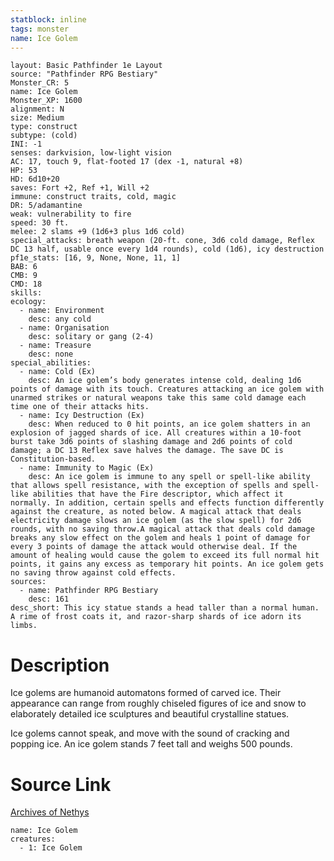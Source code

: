 ```yaml
---
statblock: inline
tags: monster
name: Ice Golem
---
```

```statblock
layout: Basic Pathfinder 1e Layout
source: "Pathfinder RPG Bestiary"
Monster_CR: 5
name: Ice Golem
Monster_XP: 1600
alignment: N
size: Medium
type: construct
subtype: (cold)
INI: -1
senses: darkvision, low-light vision
AC: 17, touch 9, flat-footed 17 (dex -1, natural +8)
HP: 53
HD: 6d10+20
saves: Fort +2, Ref +1, Will +2
immune: construct traits, cold, magic
DR: 5/adamantine
weak: vulnerability to fire
speed: 30 ft.
melee: 2 slams +9 (1d6+3 plus 1d6 cold)
special_attacks: breath weapon (20-ft. cone, 3d6 cold damage, Reflex DC 13 half, usable once every 1d4 rounds), cold (1d6), icy destruction
pf1e_stats: [16, 9, None, None, 11, 1]
BAB: 6
CMB: 9
CMD: 18
skills: 
ecology:
  - name: Environment
    desc: any cold
  - name: Organisation
    desc: solitary or gang (2-4)
  - name: Treasure
    desc: none
special_abilities:
  - name: Cold (Ex)
    desc: An ice golem’s body generates intense cold, dealing 1d6 points of damage with its touch. Creatures attacking an ice golem with unarmed strikes or natural weapons take this same cold damage each time one of their attacks hits.
  - name: Icy Destruction (Ex)
    desc: When reduced to 0 hit points, an ice golem shatters in an explosion of jagged shards of ice. All creatures within a 10-foot burst take 3d6 points of slashing damage and 2d6 points of cold damage; a DC 13 Reflex save halves the damage. The save DC is Constitution-based.
  - name: Immunity to Magic (Ex)
    desc: An ice golem is immune to any spell or spell-like ability that allows spell resistance, with the exception of spells and spell-like abilities that have the Fire descriptor, which affect it normally. In addition, certain spells and effects function differently against the creature, as noted below. A magical attack that deals electricity damage slows an ice golem (as the slow spell) for 2d6 rounds, with no saving throw.A magical attack that deals cold damage breaks any slow effect on the golem and heals 1 point of damage for every 3 points of damage the attack would otherwise deal. If the amount of healing would cause the golem to exceed its full normal hit points, it gains any excess as temporary hit points. An ice golem gets no saving throw against cold effects.
sources:
  - name: Pathfinder RPG Bestiary
    desc: 161
desc_short: This icy statue stands a head taller than a normal human. A rime of frost coats it, and razor-sharp shards of ice adorn its limbs.
```
# Description
Ice golems are humanoid automatons formed of carved ice. Their appearance can range from roughly chiseled figures of ice and snow to elaborately detailed ice sculptures and beautiful crystalline statues.

Ice golems cannot speak, and move with the sound of cracking and popping ice. An ice golem stands 7 feet tall and weighs 500 pounds.
# Source Link
[Archives of Nethys](https://aonprd.com/MonsterDisplay.aspx?ItemName=Ice%20Golem)
```encounter-table
name: Ice Golem
creatures:
  - 1: Ice Golem
```
